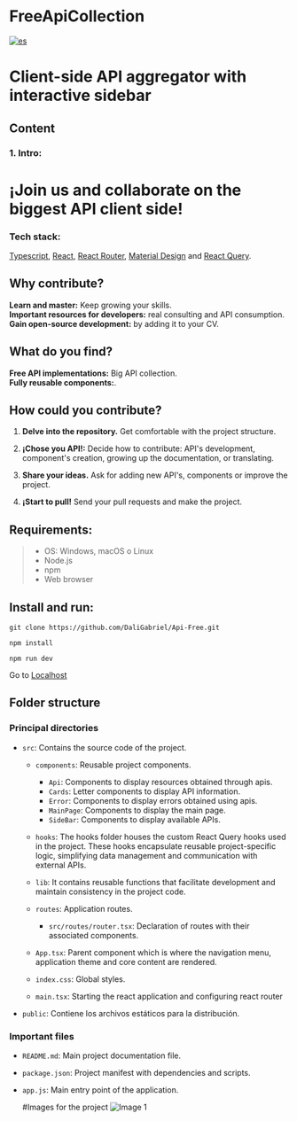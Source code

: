 # FreeApiCollection

[![es](https://img.shields.io/badge/lang-es-yellow.svg)](https://github.com/DaliGabriel/Api-Free/blob/main/README.es.md)

# Client-side API aggregator with interactive sidebar

## Content

### **1. Intro:**

# **¡Join us and collaborate on the biggest API client side!**

### Tech stack:

<a href="https://www.typescriptlang.org/" target="_blank" rel="noopener noreferrer">Typescript</a>,
<a href="https://react.dev/" target="_blank" rel="noopener noreferrer">React</a>,
<a href="https://reactrouter.com/en/main" target="_blank" rel="noopener noreferrer">React Router</a>,
<a href="https://mui.com/" target="_blank" rel="noopener noreferrer">Material Design</a> and
<a href="https://tanstack.com/query/v3/" target="_blank" rel="noopener noreferrer">React Query</a>.

## **Why contribute?**

**Learn and master:** Keep growing your skills.
<br>
**Important resources for developers:** real consulting and API consumption.
<br>
**Gain open-source development:**  by adding it to your CV.

## **What do you find?**

**Free API  implementations:** Big API  collection.
<br>
**Fully reusable components:**.

## **How could you contribute?**

1. **Delve into the repository.** Get comfortable with the project structure.

2. **¡Chose you API!:** Decide how to contribute: API's development, component's creation, growing up the documentation, or translating.

4. **Share your ideas.** Ask for adding new API's, components or improve the project.

5. **¡Start to pull!** Send your pull requests and make the project.


## **Requirements:**

> - OS: Windows, macOS o Linux
> - Node.js
> - npm
> - Web browser

## **Install and run:**

```
git clone https://github.com/DaliGabriel/Api-Free.git 
```

```
npm install
```

```
npm run dev
```
Go to
<a href="http://localhost:5173" target="_blank" rel="noopener noreferrer">Localhost</a>

## Folder structure

### Principal directories

* `src`: Contains the source code of the project.
    * `components`: Reusable project components.
        * `Api`: Components to display resources obtained through apis.
        * `Cards`: Letter components to display API information.
        * `Error`: Components to display errors obtained using apis.
        * `MainPage`: Components to display the main page.
        * `SideBar`: Components to display available APIs.
    * `hooks`: The hooks folder houses the custom React Query hooks used in the project. These hooks encapsulate reusable project-specific logic, simplifying data management and communication with external APIs.
    * `lib`: It contains reusable functions that facilitate development and maintain consistency in the project code.
        
    * `routes`: Application routes.    
        * `src/routes/router.tsx`: Declaration of routes with their associated components.
    * `App.tsx`: Parent component which is where the navigation menu, application theme and core content are rendered.
    * `index.css`: Global styles.
    * `main.tsx`: Starting the react application and configuring react router
* `public`: Contiene los archivos estáticos para la distribución.

### Important files

* `README.md`: Main project documentation file.
* `package.json`: Project manifest with dependencies and scripts.
* `app.js`: Main entry point of the application.

  #Images for the project
  ![Image 1 ]([http://url/to/img.png](https://github.com/DaliGabriel/Api-Free/blob/main/Capture.PNG)https://github.com/DaliGabriel/Api-Free/blob/main/Capture.PNG)






